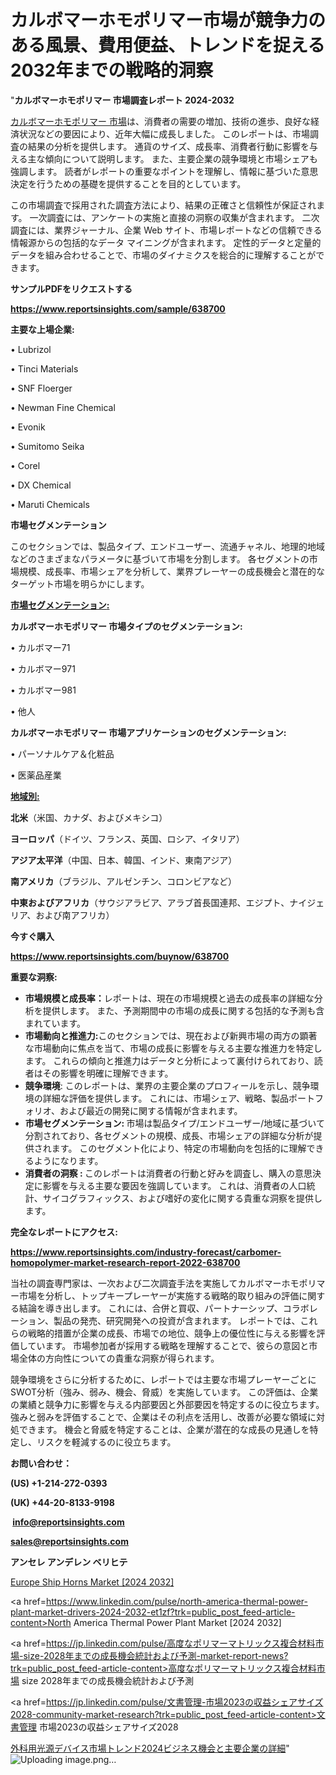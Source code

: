 # カルボマーホモポリマー市場が競争力のある風景、費用便益、トレンドを捉える2032年までの戦略的洞察

"<strong>カルボマーホモポリマー 市場調査レポート 2024-2032</strong>

<a href=https://www.reportsinsights.com/sample/638700>カルボマーホモポリマー 市場</a>は、消費者の需要の増加、技術の進歩、良好な経済状況などの要因により、近年大幅に成長しました。 このレポートは、市場調査の結果の分析を提供します。 通貨のサイズ、成長率、消費者行動に影響を与える主な傾向について説明します。 また、主要企業の競争環境と市場シェアも強調します。 読者がレポートの重要なポイントを理解し、情報に基づいた意思決定を行うための基礎を提供することを目的としています。

この市場調査で採用された調査方法により、結果の正確さと信頼性が保証されます。 一次調査には、アンケートの実施と直接の洞察の収集が含まれます。 二次調査には、業界ジャーナル、企業 Web サイト、市場レポートなどの信頼できる情報源からの包括的なデータ マイニングが含まれます。 定性的データと定量的データを組み合わせることで、市場のダイナミクスを総合的に理解することができます。

<strong><b>サンプルPDFをリクエストする</b></strong>

<a href=https://www.reportsinsights.com/sample/638700><strong><u>https://www.reportsinsights.com/sample/638700</u></strong></a>

<strong>主要な上場企業:</strong>

• Lubrizol

• Tinci Materials

• SNF Floerger

• Newman Fine Chemical

• Evonik

• Sumitomo Seika

• Corel

• DX Chemical

• Maruti Chemicals

<strong>市場セグメンテーション</strong>

このセクションでは、製品タイプ、エンドユーザー、流通チャネル、地理的地域などのさまざまなパラメータに基づいて市場を分割します。 各セグメントの市場規模、成長率、市場シェアを分析して、業界プレーヤーの成長機会と潜在的なターゲット市場を明らかにします。

<strong><u>市場セグメンテーション</u></strong><strong><u>:</u></strong>

<strong>カルボマーホモポリマー 市場タイプのセグメンテーション:</strong>

• カルボマー71

• カルボマー971

• カルボマー981

• 他人

<strong>カルボマーホモポリマー 市場アプリケーションのセグメンテーション:</strong>

• パーソナルケア＆化粧品

• 医薬品産業

<strong><u>地域別</u></strong><strong><u>:</u></strong>

<strong>北米</strong>（米国、カナダ、およびメキシコ）

<strong>ヨーロッパ</strong>（ドイツ、フランス、英国、ロシア、イタリア）

<strong>アジア太平洋</strong>（中国、日本、韓国、インド、東南アジア）

<strong>南アメリカ</strong>（ブラジル、アルゼンチン、コロンビアなど）

<strong>中東およびアフリカ</strong>（サウジアラビア、アラブ首長国連邦、エジプト、ナイジェリア、および南アフリカ）

<strong>今すぐ購入</strong>

<a href=https://www.reportsinsights.com/buynow/638700><strong><u>https://www.reportsinsights.com/buynow/638700</u></strong></a>

<strong>重要な洞察:</strong>
<ul>
  <li><strong>市場規模と成長率：</strong>レポートは、現在の市場規模と過去の成長率の詳細な分析を提供します。 また、予測期間中の市場の成長に関する包括的な予測も含まれています。</li>
  <li><strong>市場動向と推進力:</strong>このセクションでは、現在および新興市場の両方の顕著な市場動向に焦点を当て、市場の成長に影響を与える主要な推進力を特定します。 これらの傾向と推進力はデータと分析によって裏付けられており、読者はその影響を明確に理解できます。</li>
  <li><strong>競争環境</strong>: このレポートは、業界の主要企業のプロフィールを示し、競争環境の詳細な評価を提供します。 これには、市場シェア、戦略、製品ポートフォリオ、および最近の開発に関する情報が含まれます。</li>
  <li><strong>市場セグメンテーション: </strong>市場は製品タイプ/エンドユーザー/地域に基づいて分割されており、各セグメントの規模、成長、市場シェアの詳細な分析が提供されます。 このセグメント化により、特定の市場動向を包括的に理解できるようになります。</li>
  <li><strong>消費者の洞察 : </strong>このレポートは消費者の行動と好みを調査し、購入の意思決定に影響を与える主要な要因を強調しています。 これは、消費者の人口統計、サイコグラフィックス、および嗜好の変化に関する貴重な洞察を提供します。</li>
</ul>
<strong>完全なレポートにアクセス:</strong>

<a href=https://www.reportsinsights.com/industry-forecast/carbomer-homopolymer-market-research-report-2022-638700><strong><u><b>https://www.reportsinsights.com/industry-forecast/carbomer-homopolymer-market-research-report-2022-638700</b></u></strong></a>

当社の調査専門家は、一次および二次調査手法を実施してカルボマーホモポリマー市場を分析し、トップキープレーヤーが実施する戦略的取り組みの評価に関する結論を導き出します。 これには、合併と買収、パートナーシップ、コラボレーション、製品の発売、研究開発への投資が含まれます。 レポートでは、これらの戦略的措置が企業の成長、市場での地位、競争上の優位性に与える影響を評価しています。 市場参加者が採用する戦略を理解することで、彼らの意図と市場全体の方向性についての貴重な洞察が得られます。

競争環境をさらに分析するために、レポートでは主要な市場プレーヤーごとにSWOT分析（強み、弱み、機会、脅威）を実施しています。 この評価は、企業の業績と競争力に影響を与える内部要因と外部要因を特定するのに役立ちます。 強みと弱みを評価することで、企業はその利点を活用し、改善が必要な領域に対処できます。 機会と脅威を特定することは、企業が潜在的な成長の見通しを特定し、リスクを軽減するのに役立ちます。

<strong>お問い合わせ：</strong>

<strong>(US) +1-214-272-0393</strong>

<strong>(UK) +44-20-8133-9198</strong>

<strong> </strong><a href=info@reportsinsights.com><strong><u>info@reportsinsights.com</u></strong></a>

<a href=sales@reportsinsights.com><strong><u>sales@reportsinsights.com</u></strong></a>

<strong>アンセレ アンデレン ベリヒテ</strong>

<a href=https://www.linkedin.com/pulse/europe-ship-horns-markets-emerging-trends-research-cax5f/>Europe Ship Horns Market [2024 2032]</a>

<a href=https://www.linkedin.com/pulse/north-america-thermal-power-plant-market-drivers-2024-2032-et1zf?trk=public_post_feed-article-content>North America Thermal Power Plant Market [2024 2032]</a>

<a href=https://jp.linkedin.com/pulse/高度なポリマーマトリックス複合材料市場-size-2028年までの成長機会統計および予測-market-report-news?trk=public_post_feed-article-content>高度なポリマーマトリックス複合材料市場 size 2028年までの成長機会統計および予測</a>

<a href=https://jp.linkedin.com/pulse/文書管理-市場2023の収益シェアサイズ2028-community-market-research?trk=public_post_feed-article-content>文書管理 市場2023の収益シェアサイズ2028</a>

<a href=https://www.linkedin.com/pulse/外科用光源デバイス市場トレンド2024ビジネス機会と主要企業の詳細-infopulse-daily-360-lloef/>外科用光源デバイス市場トレンド2024ビジネス機会と主要企業の詳細</a>"
![Uploading image.png…]()
